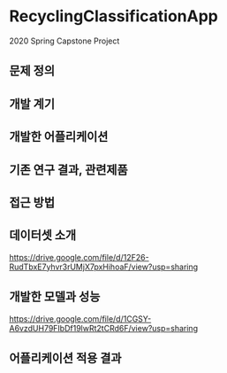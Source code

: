# RecyclingClassificationApp
2020 Spring Capstone Project
## 문제 정의
## 개발 계기
## 개발한 어플리케이션
## 기존 연구 결과, 관련제품
## 접근 방법
## 데이터셋 소개
https://drive.google.com/file/d/12F26-RudTbxE7yhvr3rUMjX7pxHihoaF/view?usp=sharing
## 개발한 모델과 성능
https://drive.google.com/file/d/1CGSY-A6vzdUH79FIbDf19lwRt2tCRd6F/view?usp=sharing
## 어플리케이션 적용 결과

